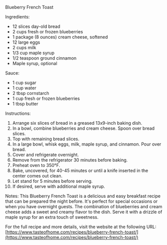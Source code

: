 Blueberry French Toast

Ingredients:
- 12 slices day-old bread
- 2 cups fresh or frozen blueberries
- 1 package (8 ounces) cream cheese, softened
- 12 large eggs
- 2 cups milk
- 1/3 cup maple syrup
- 1/2 teaspoon ground cinnamon
- Maple syrup, optional   

Sauce:
- 1 cup sugar
- 1 cup water
- 2 tbsp cornstarch
- 1 cup fresh or frozen blueberries
- 1 tbsp butter

Instructions:
1. Arrange six slices of bread in a greased 13x9-inch baking dish.
2. In a bowl, combine blueberries and cream cheese. Spoon over bread slices.
3. Top with remaining bread slices.
4. In a large bowl, whisk eggs, milk, maple syrup, and cinnamon. Pour over bread.
5. Cover and refrigerate overnight.
6. Remove from the refrigerator 30 minutes before baking.
7. Preheat oven to 350°F.
8. Bake, uncovered, for 40-45 minutes or until a knife inserted in the center comes out clean.
9. Let stand for 5 minutes before serving.
10. If desired, serve with additional maple syrup.

Notes:
This Blueberry French Toast is a delicious and easy breakfast recipe that can be prepared the night before. It's perfect for special occasions or when you have overnight guests. The combination of blueberries and cream cheese adds a sweet and creamy flavor to the dish. Serve it with a drizzle of maple syrup for an extra touch of sweetness.

For the full recipe and more details, visit the website at the following URL: [https://www.tasteofhome.com/recipes/blueberry-french-toast/](https://www.tasteofhome.com/recipes/blueberry-french-toast/)